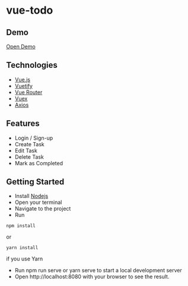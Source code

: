 # vue-todo

## Demo
[Open Demo](https://todo-vue-app.vercel.app)

## Technologies

* [Vue.js](https://vuejs.org)
* [Vuetify](https://vuetifyjs.com)
* [Vue Router](https://router.vuejs.org)
* [Vuex](https://vuex.vuejs.org)
* [Axios](https://github.com/axios/axios)

## Features

* Login / Sign-up
* Create Task
* Edit Task
* Delete Task
* Mark as Completed

## Getting Started

* Install [Nodejs](https://nodejs.org/en/)
* Open your terminal
* Navigate to the project
* Run
```
npm install
```
or
```
yarn install
```
if you use Yarn
* Run npm run serve or yarn serve to start a local development server
* Open http://localhost:8080 with your browser to see the result.